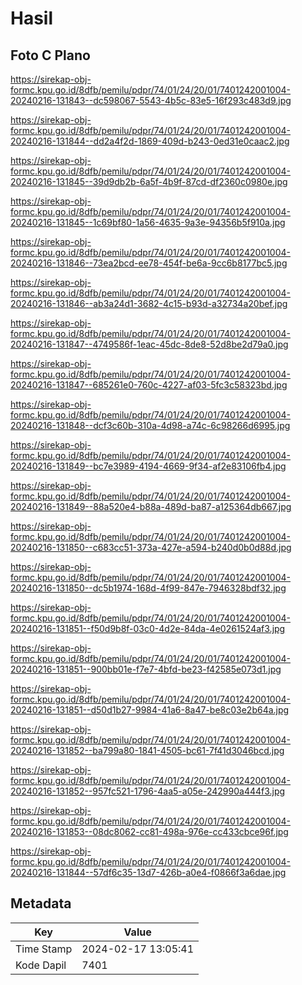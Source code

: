 # Hasil

## Foto C Plano

https://sirekap-obj-formc.kpu.go.id/8dfb/pemilu/pdpr/74/01/24/20/01/7401242001004-20240216-131843--dc598067-5543-4b5c-83e5-16f293c483d9.jpg

https://sirekap-obj-formc.kpu.go.id/8dfb/pemilu/pdpr/74/01/24/20/01/7401242001004-20240216-131844--dd2a4f2d-1869-409d-b243-0ed31e0caac2.jpg

https://sirekap-obj-formc.kpu.go.id/8dfb/pemilu/pdpr/74/01/24/20/01/7401242001004-20240216-131845--39d9db2b-6a5f-4b9f-87cd-df2360c0980e.jpg

https://sirekap-obj-formc.kpu.go.id/8dfb/pemilu/pdpr/74/01/24/20/01/7401242001004-20240216-131845--1c69bf80-1a56-4635-9a3e-94356b5f910a.jpg

https://sirekap-obj-formc.kpu.go.id/8dfb/pemilu/pdpr/74/01/24/20/01/7401242001004-20240216-131846--73ea2bcd-ee78-454f-be6a-9cc6b8177bc5.jpg

https://sirekap-obj-formc.kpu.go.id/8dfb/pemilu/pdpr/74/01/24/20/01/7401242001004-20240216-131846--ab3a24d1-3682-4c15-b93d-a32734a20bef.jpg

https://sirekap-obj-formc.kpu.go.id/8dfb/pemilu/pdpr/74/01/24/20/01/7401242001004-20240216-131847--4749586f-1eac-45dc-8de8-52d8be2d79a0.jpg

https://sirekap-obj-formc.kpu.go.id/8dfb/pemilu/pdpr/74/01/24/20/01/7401242001004-20240216-131847--685261e0-760c-4227-af03-5fc3c58323bd.jpg

https://sirekap-obj-formc.kpu.go.id/8dfb/pemilu/pdpr/74/01/24/20/01/7401242001004-20240216-131848--dcf3c60b-310a-4d98-a74c-6c98266d6995.jpg

https://sirekap-obj-formc.kpu.go.id/8dfb/pemilu/pdpr/74/01/24/20/01/7401242001004-20240216-131849--bc7e3989-4194-4669-9f34-af2e83106fb4.jpg

https://sirekap-obj-formc.kpu.go.id/8dfb/pemilu/pdpr/74/01/24/20/01/7401242001004-20240216-131849--88a520e4-b88a-489d-ba87-a125364db667.jpg

https://sirekap-obj-formc.kpu.go.id/8dfb/pemilu/pdpr/74/01/24/20/01/7401242001004-20240216-131850--c683cc51-373a-427e-a594-b240d0b0d88d.jpg

https://sirekap-obj-formc.kpu.go.id/8dfb/pemilu/pdpr/74/01/24/20/01/7401242001004-20240216-131850--dc5b1974-168d-4f99-847e-7946328bdf32.jpg

https://sirekap-obj-formc.kpu.go.id/8dfb/pemilu/pdpr/74/01/24/20/01/7401242001004-20240216-131851--f50d9b8f-03c0-4d2e-84da-4e0261524af3.jpg

https://sirekap-obj-formc.kpu.go.id/8dfb/pemilu/pdpr/74/01/24/20/01/7401242001004-20240216-131851--900bb01e-f7e7-4bfd-be23-f42585e073d1.jpg

https://sirekap-obj-formc.kpu.go.id/8dfb/pemilu/pdpr/74/01/24/20/01/7401242001004-20240216-131851--d50d1b27-9984-41a6-8a47-be8c03e2b64a.jpg

https://sirekap-obj-formc.kpu.go.id/8dfb/pemilu/pdpr/74/01/24/20/01/7401242001004-20240216-131852--ba799a80-1841-4505-bc61-7f41d3046bcd.jpg

https://sirekap-obj-formc.kpu.go.id/8dfb/pemilu/pdpr/74/01/24/20/01/7401242001004-20240216-131852--957fc521-1796-4aa5-a05e-242990a444f3.jpg

https://sirekap-obj-formc.kpu.go.id/8dfb/pemilu/pdpr/74/01/24/20/01/7401242001004-20240216-131853--08dc8062-cc81-498a-976e-cc433cbce96f.jpg

https://sirekap-obj-formc.kpu.go.id/8dfb/pemilu/pdpr/74/01/24/20/01/7401242001004-20240216-131844--57df6c35-13d7-426b-a0e4-f0866f3a6dae.jpg


## Metadata

| Key        | Value               |
| ---------- | ------------------- |
| Time Stamp | 2024-02-17 13:05:41 |
| Kode Dapil | 7401                |



